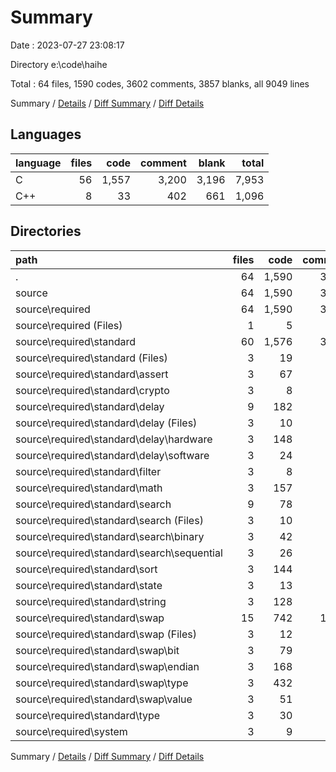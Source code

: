 # Summary

Date : 2023-07-27 23:08:17

Directory e:\\code\\haihe

Total : 64 files,  1590 codes, 3602 comments, 3857 blanks, all 9049 lines

Summary / [Details](details.md) / [Diff Summary](diff.md) / [Diff Details](diff-details.md)

## Languages
| language | files | code | comment | blank | total |
| :--- | ---: | ---: | ---: | ---: | ---: |
| C | 56 | 1,557 | 3,200 | 3,196 | 7,953 |
| C++ | 8 | 33 | 402 | 661 | 1,096 |

## Directories
| path | files | code | comment | blank | total |
| :--- | ---: | ---: | ---: | ---: | ---: |
| . | 64 | 1,590 | 3,602 | 3,857 | 9,049 |
| source | 64 | 1,590 | 3,602 | 3,857 | 9,049 |
| source\\required | 64 | 1,590 | 3,602 | 3,857 | 9,049 |
| source\\required (Files) | 1 | 5 | 24 | 3 | 32 |
| source\\required\\standard | 60 | 1,576 | 3,464 | 3,688 | 8,728 |
| source\\required\\standard (Files) | 3 | 19 | 114 | 166 | 299 |
| source\\required\\standard\\assert | 3 | 67 | 180 | 176 | 423 |
| source\\required\\standard\\crypto | 3 | 8 | 114 | 167 | 289 |
| source\\required\\standard\\delay | 9 | 182 | 554 | 554 | 1,290 |
| source\\required\\standard\\delay (Files) | 3 | 10 | 114 | 165 | 289 |
| source\\required\\standard\\delay\\hardware | 3 | 148 | 318 | 219 | 685 |
| source\\required\\standard\\delay\\software | 3 | 24 | 122 | 170 | 316 |
| source\\required\\standard\\filter | 3 | 8 | 114 | 167 | 289 |
| source\\required\\standard\\math | 3 | 157 | 248 | 184 | 589 |
| source\\required\\standard\\search | 9 | 78 | 406 | 505 | 989 |
| source\\required\\standard\\search (Files) | 3 | 10 | 114 | 166 | 290 |
| source\\required\\standard\\search\\binary | 3 | 42 | 146 | 171 | 359 |
| source\\required\\standard\\search\\sequential | 3 | 26 | 146 | 168 | 340 |
| source\\required\\standard\\sort | 3 | 144 | 202 | 197 | 543 |
| source\\required\\standard\\state | 3 | 13 | 118 | 166 | 297 |
| source\\required\\standard\\string | 3 | 128 | 256 | 200 | 584 |
| source\\required\\standard\\swap | 15 | 742 | 1,040 | 1,043 | 2,825 |
| source\\required\\standard\\swap (Files) | 3 | 12 | 114 | 166 | 292 |
| source\\required\\standard\\swap\\bit | 3 | 79 | 180 | 183 | 442 |
| source\\required\\standard\\swap\\endian | 3 | 168 | 230 | 206 | 604 |
| source\\required\\standard\\swap\\type | 3 | 432 | 354 | 308 | 1,094 |
| source\\required\\standard\\swap\\value | 3 | 51 | 162 | 180 | 393 |
| source\\required\\standard\\type | 3 | 30 | 118 | 163 | 311 |
| source\\required\\system | 3 | 9 | 114 | 166 | 289 |

Summary / [Details](details.md) / [Diff Summary](diff.md) / [Diff Details](diff-details.md)